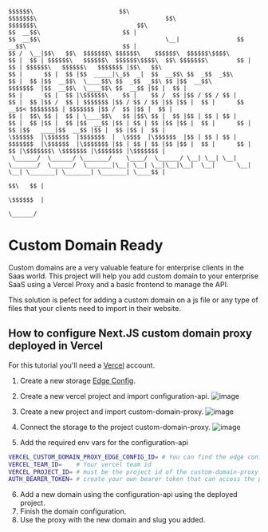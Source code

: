 ``` 
$$$$$$\                        $$\                                   $$$$$$$\                                    $$\                 $$$$$$$\                            $$\           
$$  __$$\                       $$ |                                  $$  __$$\                                   \__|                $$  __$$\                           $$ |          
$$ /  \__|$$\   $$\  $$$$$$$\ $$$$$$\    $$$$$$\  $$$$$$\$$$$\        $$ |  $$ | $$$$$$\   $$$$$$\  $$$$$$\$$$$\  $$\ $$$$$$$\        $$ |  $$ | $$$$$$\   $$$$$$\   $$$$$$$ |$$\   $$\ 
$$ |      $$ |  $$ |$$  _____|\_$$  _|  $$  __$$\ $$  _$$  _$$\       $$ |  $$ |$$  __$$\  \____$$\ $$  _$$  _$$\ $$ |$$  __$$\       $$$$$$$  |$$  __$$\  \____$$\ $$  __$$ |$$ |  $$ |
$$ |      $$ |  $$ |\$$$$$$\    $$ |    $$ /  $$ |$$ / $$ / $$ |      $$ |  $$ |$$ /  $$ | $$$$$$$ |$$ / $$ / $$ |$$ |$$ |  $$ |      $$  __$$< $$$$$$$$ | $$$$$$$ |$$ /  $$ |$$ |  $$ |
$$ |  $$\ $$ |  $$ | \____$$\   $$ |$$\ $$ |  $$ |$$ | $$ | $$ |      $$ |  $$ |$$ |  $$ |$$  __$$ |$$ | $$ | $$ |$$ |$$ |  $$ |      $$ |  $$ |$$   ____|$$  __$$ |$$ |  $$ |$$ |  $$ |
\$$$$$$  |\$$$$$$  |$$$$$$$  |  \$$$$  |\$$$$$$  |$$ | $$ | $$ |      $$$$$$$  |\$$$$$$  |\$$$$$$$ |$$ | $$ | $$ |$$ |$$ |  $$ |      $$ |  $$ |\$$$$$$$\ \$$$$$$$ |\$$$$$$$ |\$$$$$$$ |
 \______/  \______/ \_______/    \____/  \______/ \__| \__| \__|      \_______/  \______/  \_______|\__| \__| \__|\__|\__|  \__|      \__|  \__| \_______| \_______| \_______| \____$$ |
                                                                                                                                                                              $$\   $$ |
                                                                                                                                                                              \$$$$$$  |
                                                                                                                                                                               \______/ 
```

# Custom Domain Ready

Custom domains are a very valuable feature for enterprise clients in the Saas world. This project will help you add custom domain to your enterprise SaaS using a Vercel Proxy and a basic frontend to manage the API.

This solution is pefect for adding a custom domain on a js file or any type of files that your clients need to import in their website.

## How to configure Next.JS custom domain proxy deployed in Vercel

For this tutorial you'll need a [Vercel](https://vercel.com/) account.

1. Create a new storage [Edge Config](https://vercel.com/docs/storage/edge-config).
2. Create a new vercel project and import configuration-api.
![image](https://github.com/user-attachments/assets/a32e8dcc-3f23-4890-b887-4a94d8bbbc93)

4. Create a new project and import custom-domain-proxy.
![image](https://github.com/user-attachments/assets/f7d07dd7-009e-49a3-a3ec-5a6726e422ae)

5. Connect the storage to the project custom-domain-proxy.
![image](https://github.com/user-attachments/assets/afd55de4-6e2e-412e-898f-a8c8ea05503f)

7. Add the required env vars for the configuration-api

```bash
VERCEL_CUSTOM_DOMAIN_PROXY_EDGE_CONFIG_ID= # You can find the edge config id when you click on the storage
VERCEL_TEAM_ID=    # Your vercel team id
VERCEL_PROJECT_ID= # must be the project id of the custom-domain-proxy because this is on this project that we want to add domains
AUTH_BEARER_TOKEN= # create your own bearer token that can access the projects
```

6. Add a new domain using the configuration-api using the deployed project.
7. Finish the domain configuration.
8. Use the proxy with the new domain and slug you added.

